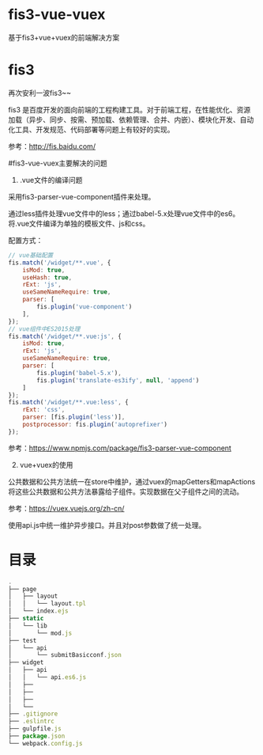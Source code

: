 # fis3-vue-vuex
基于fis3+vue+vuex的前端解决方案


# fis3
再次安利一波fis3~~

fis3 是百度开发的面向前端的工程构建工具。对于前端工程，在性能优化、资源加载（异步、同步、按需、预加载、依赖管理、合并、内嵌）、模块化开发、自动化工具、开发规范、代码部署等问题上有较好的实现。

参考：http://fis.baidu.com/

#fis3-vue-vuex主要解决的问题
1. .vue文件的编译问题

采用fis3-parser-vue-component插件来处理。

通过less插件处理vue文件中的less；通过babel-5.x处理vue文件中的es6。将.vue文件编译为单独的模板文件、js和css。

配置方式：
```javascript
// vue基础配置
fis.match('/widget/**.vue', {
    isMod: true,
    useHash: true,
    rExt: 'js',
    useSameNameRequire: true,
    parser: [
        fis.plugin('vue-component')
    ],
});
// vue组件中ES2015处理 
fis.match('/widget/**.vue:js', {
    isMod: true,
    rExt: 'js',
    useSameNameRequire: true,
    parser: [
        fis.plugin('babel-5.x'),
        fis.plugin('translate-es3ify', null, 'append')
    ]
});
fis.match('/widget/**.vue:less', {
    rExt: 'css',
    parser: [fis.plugin('less')],
    postprocessor: fis.plugin('autoprefixer')
});
```

参考：https://www.npmjs.com/package/fis3-parser-vue-component

2. vue+vuex的使用

公共数据和公共方法统一在store中维护，通过vuex的mapGetters和mapActions将这些公共数据和公共方法暴露给子组件。实现数据在父子组件之间的流动。

参考：https://vuex.vuejs.org/zh-cn/

使用api.js中统一维护异步接口。并且对post参数做了统一处理。

# 目录

```javascript
.
├── page
│   ├── layout
│   │   └── layout.tpl
│   └── index.ejs
├── static
│   └── lib
│       └── mod.js
├── test
│   └── api
│       └── submitBasicconf.json
├── widget
│   ├── api
│   │   └── api.es6.js
│   ├── 
│   ├── 
│   ├── 
│   └── 
├── .gitignore
├── .eslintrc
├── gulpfile.js
├── package.json
└── webpack.config.js
```
